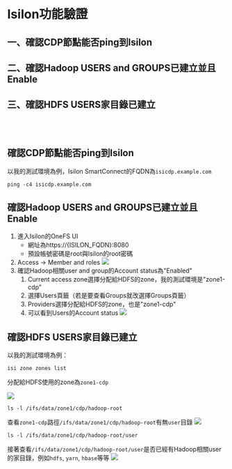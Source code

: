 # Isilon功能驗證
## 一、確認CDP節點能否ping到Isilon
## 二、確認Hadoop USERS and GROUPS已建立並且Enable
## 三、確認HDFS USERS家目錄已建立
<br></br>
## 確認CDP節點能否ping到Isilon
以我的測試環境為例，Isilon SmartConnect的FQDN為`isicdp.example.com`
```
ping -c4 isicdp.example.com
```
## 確認Hadoop USERS and GROUPS已建立並且Enable
1. 進入Isilon的OneFS UI
	- 網址為https://{ISILON_FQDN}:8080
 	- 預設帳號密碼是root與Isilon的root密碼
2. Access -> Member and roles
![](https://i.imgur.com/c53WN2G.png)
3. 確認Hadoop相關user and group的Account status為"Enabled"
	1. Current access zone選擇分配給HDFS的zone，我的測試環境是"zone1-cdp"
    2. 選擇Users頁籤（若是要查看Groups就改選擇Groups頁籤）
	3. Providers選擇分配給HDFS的zone，也是"zone1-cdp"
	4. 可以看到Users的Account status
![](https://i.imgur.com/JwooUFZ.png)
## 確認HDFS USERS家目錄已建立
以我的測試環境為例：
```
isi zone zones list
```
分配給HDFS使用的zone為`zone1-cdp`

![](https://i.imgur.com/lKlWUbV.png)
```		
ls -l /ifs/data/zone1/cdp/hadoop-root
```
查看`zone1-cdp`路徑`/ifs/data/zone1/cdp/hadoop-root`有無`user`目錄
![](https://i.imgur.com/AM0nL8Q.png)
```
ls -l /ifs/data/zone1/cdp/hadoop-root/user
```
接著查看`/ifs/data/zone1/cdp/hadoop-root/user`是否已經有Hadoop相關user的家目錄，例如`hdfs`, `yarn`, `hbase`等等
![](https://i.imgur.com/urHP63f.png)